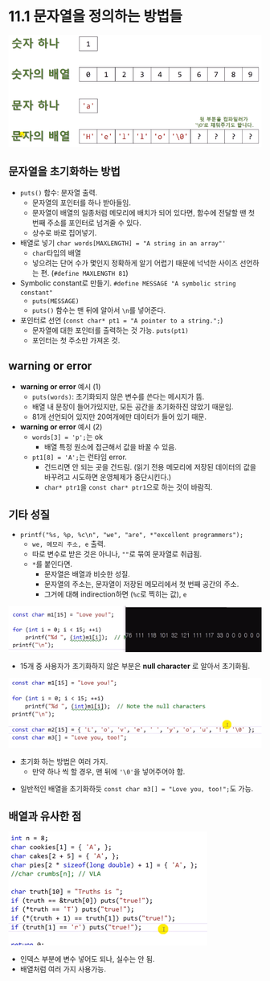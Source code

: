 # 11.1 문자열을 정의하는 방법들

![](../images/chapter11/string1.png)

## 문자열을 초기화하는 방법

- `puts()` 함수: 문자열 출력.
  - 문자열의 포인터를 하나 받아들임.
  - 문자열이 배열의 일종처럼 메모리에 배치가 되어 있다면, 함수에 전달할 땐 첫 번째 주소를 포인터로 넘겨줄 수 있다.
  - 상수로 바로 집어넣기.
- 배열로 넣기 `char words[MAXLENGTH] = "A string in an array"'`
  - `char`타입의 배열
  - 넣으려는 단어 수가 몇인지 정확하게 알기 어렵기 때문에 넉넉한 사이즈 선언하는 편. (`#define MAXLENGTH 81`)
- Symbolic constant로 만들기. `#define MESSAGE "A symbolic string constant"`
  - `puts(MESSAGE)`
  - `puts()` 함수는 맨 뒤에 알아서 `\n`를 넣어준다.
- 포인터로 선언 (`const char* pt1 = "A pointer to a string.";`)
  - 문자열에 대한 포인터를 출력하는 것 가능. `puts(pt1)`
  - 포인터는 첫 주소만 가져온 것.

## warning or error

- **warning or error** 예시 (1)
  - `puts(words)`: 초기화되지 않은 변수를 쓴다는 메시지가 뜸.
  - 배열 내 문장이 들어가있지만, 모든 공간을 초기화하진 않았기 때문임.
  - 81개 선언되어 있지만 20여개에만 데이터가 들어 있기 때문.
- **warning or error** 예시 (2)
  - `words[3] = 'p';`는 ok
    - 배열 특정 원소에 접근해서 값을 바꿀 수 있음.
  - `pt1[8] = 'A';`는 런타임 error.
    - 건드리면 안 되는 곳을 건드림. (읽기 전용 메모리에 저장된 데이터의 값을 바꾸려고 시도하면 운영체제가 중단시킨다.)
    - `char* ptr1`을 `const char* ptr1`으로 하는 것이 바람직.

## 기타 성질

- `printf("%s, %p, %c\n", "we", "are", *"excellent programmers");`
  - `we, 메모리 주소, e` 출력.
  - 따로 변수로 받은 것은 아니나, `""`로 묶여 문자열로 취급됨.
  - `*`를 붙인다면.
    - 문자열은 배열과 비슷한 성질.
    - 문자열의 주소는, 문자열이 저장된 메모리에서 첫 번째 공간의 주소.
    - 그거에 대해 indirection하면 (`%c`로 찍히는 값), `e`

![](../images/chapter11/string2.png)

- 15개 중 사용자가 초기화하지 않은 부분은 **null character** 로 알아서 초기화됨.

![](../images/chapter11/string3.png)

- 초기화 하는 방법은 여러 가지.
  - 만약 하나 씩 할 경우, 맨 뒤에 `'\0'`을 넣어주어야 함.

* 일반적인 배열을 초기화하듯 `const char m3[] = "Love you, too!";`도 가능.

## 배열과 유사한 점

![](../images/chapter11/string4.png)

- 인덱스 부분에 변수 넣어도 되나, 실수는 안 됨.
- 배열처럼 여러 가지 사용가능.

